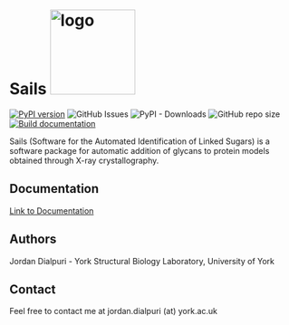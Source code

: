 # Sails <img src="https://github.com/user-attachments/assets/ebbe9660-5ad7-4ed4-aae9-b104031bf82b" alt="logo" width="150"/>
[![PyPI version](https://badge.fury.io/py/pysails.svg)](https://badge.fury.io/py/pysails)
![GitHub Issues](https://img.shields.io/github/issues-raw/Dialpuri/Sails)
![PyPI - Downloads](https://img.shields.io/pypi/dm/Sails)
![GitHub repo size](https://img.shields.io/github/repo-size/Dialpuri/Sails)
[![Build documentation](https://github.com/Dialpuri/Sails/actions/workflows/deploy.yml/badge.svg)](https://github.com/Dialpuri/Sails/actions/workflows/deploy.yml)

Sails (Software for the Automated Identification of Linked Sugars) is a software package for automatic addition of glycans to protein models obtained through X-ray crystallography.

## Documentation
[Link to Documentation](https://dialpuri.github.io/Sails/installation.html)


## Authors

Jordan Dialpuri - York Structural Biology Laboratory, University of York


## Contact

Feel free to contact me at jordan.dialpuri (at) york.ac.uk
